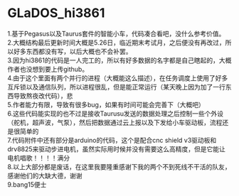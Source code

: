 # GLaDOS_hi3861
1.基于Pegasus以及Taurus套件的智能小车，代码凑合看吧，没什么参考价值。  
2.大概结构最后更新时间大概是5.26日，临近期末考试月，之后便没有再改过，所以好多东西都没有写，以后大概也不会补罢。  
3.因为hi3861的代码是一人完工的，所以有好多数据的名字都是自己瞎起的，大概作者也没想到要上传github。  
4.由于这个里面有两个并行的进程（大概能这么描述），在任务调度上使用了好多互斥锁以及通信队列，所以进程很乱，但是能正常运行（某天晚上因为加了一行东西导致熬夜改代码），悲  
5.作者能力有限，导致有很多bug，如果有时间可能会完善下（大概吧）  
6.这些代码能实现的也不过是接收Taurusu发送的数据处理之后控制一些个外设（舵机，超声波，气泵），然后把数据通过云上报以及下发给小车驱动板，流程还是很简单的  
7.代码附件中还有部分是arduino的代码，这个是配合cnc shield v3驱动板和drv8825来驱动步进电机，虽然实际用时候并没有需要这么高精度，但是它能让电机唱歌！！！！满分  
8.以上大部分都是废话，在这里我要隆重感谢下我的两个不到死线不干活的队友，感谢他们的大缺大德，谢谢   
9.bang15便士  
